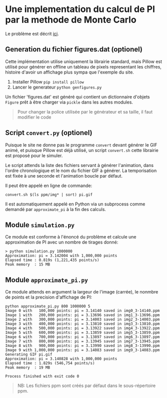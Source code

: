 # Une implementation du calcul de PI par la methode de Monte Carlo

Le problème est décrit [ici](https://bpi-etu.pages.ensimag.fr/projet/).

## Generation du fichier figures.dat (optionel)

Cette implémentation utilise uniquement la librairie standard,
mais Pillow est utilisé pour générer en offline un tableau de pixels
representant les chiffres, histoire d'avoir un affichage plus sympa
que l'exemple du site.

1. Installer Pillow `pip install pillow`
2. Lancer le generateur `python genfigures.py`

Un fichier 'figures.dat' est généré qui contient un dictionnaire d'objets `Figure`
prêt à être charger via `pickle` dans les autres modules.

>Pour changer la police utilisée par le générateur et sa taille, il faut modifier le code

## Script `convert.py` (optionel)

Puisque le site ne donne pas le programme `convert` devant générer le GIF animé, et puisque
Pillow est déjà utilisé, un script `convert.sh` cette librairie est proposé pour le simuler.

Le script attends la liste des fichiers servant à générer l'animation, dans l'ordre chronologique
et le nom du fichier GIF à générer.
La temporisation est fixée à une seconde et l'animation boucle par défaut.

Il peut être appelé en ligne de commande:

```
convert.sh $(ls ppm/img* | sort) pi.gif
```

Il est automatiquement appelé en Python via un subprocess comme demandé par `approximate_pi` à la fin des calculs.

## Module `simulation.py`

Ce module est conforme à l'énoncé du problème et calcule une approximation de PI avec un nombre de tirages donné:

```shell
> python simulation.py 1000000
Approximation: pi = 3.142004 with 1,000,000 points
Elapsed time : 0.819s (1,221,435 points/s)
Peak memory  : 15 MB
```

## Module `approximate_pi.py`

Ce module attends en argument la largeur de l'image (carrée), le nonmbre de points et la precision d'affichage de PI:

```
python approximate_pi.py 800 1000000 5
Image 0 with   100,000 points: pi = 3.14140 saved in img0_3-14140.ppm
Image 1 with   200,000 points: pi = 3.13696 saved in img1_3-13696.ppm
Image 2 with   300,000 points: pi = 3.14003 saved in img2_3-14003.ppm
Image 3 with   400,000 points: pi = 3.13810 saved in img3_3-13810.ppm
Image 4 with   500,000 points: pi = 3.13922 saved in img4_3-13922.ppm
Image 5 with   600,000 points: pi = 3.13859 saved in img5_3-13859.ppm
Image 6 with   700,000 points: pi = 3.13897 saved in img6_3-13897.ppm
Image 7 with   800,000 points: pi = 3.13945 saved in img7_3-13945.ppm
Image 8 with   900,000 points: pi = 3.13990 saved in img8_3-13990.ppm
Image 9 with 1,000,000 points: pi = 3.14083 saved in img9_3-14083.ppm
Generating GIF pi.gif
Approximation: pi = 3.140828 with 1,000,000 points
Elapsed time : 1.829s (546,754 points/s)
Peak memory  : 19 MB

Process finished with exit code 0
```

>NB: Les fichiers ppm sont créés par défaut dans le sous-répertoire ppm.